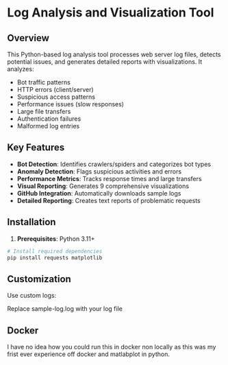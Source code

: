 # Log Analysis and Visualization Tool

## Overview
This Python-based log analysis tool processes web server log files, detects potential issues, and generates detailed reports with visualizations. It analyzes:
- Bot traffic patterns
- HTTP errors (client/server)
- Suspicious access patterns
- Performance issues (slow responses)
- Large file transfers
- Authentication failures
- Malformed log entries

## Key Features
- **Bot Detection**: Identifies crawlers/spiders and categorizes bot types
- **Anomaly Detection**: Flags suspicious activities and errors
- **Performance Metrics**: Tracks response times and large transfers
- **Visual Reporting**: Generates 9 comprehensive visualizations
- **GitHub Integration**: Automatically downloads sample logs
- **Detailed Reporting**: Creates text reports of problematic requests

## Installation
1. **Prerequisites**: Python 3.11+
```bash
# Install required dependencies
pip install requests matplotlib
```
## Customization
Use custom logs:

Replace sample-log.log with your log file

## Docker 
I have no idea how you could run this in docker non locally as this was my frist ever experience off docker and matlabplot in python.
